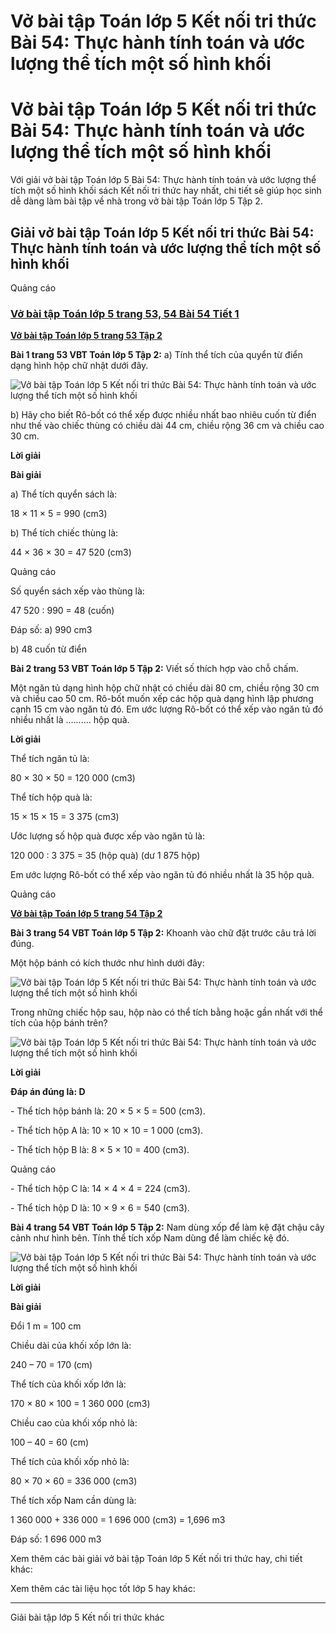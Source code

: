 # Vở bài tập Toán lớp 5 Kết nối tri thức Bài 54: Thực hành tính toán và ước lượng thể tích một số hình khối

# Vở bài tập Toán lớp 5 Kết nối tri thức Bài 54: Thực hành tính toán và ước lượng thể tích một số hình khối

Với giải vở bài tập Toán lớp 5 Bài 54: Thực hành tính toán và ước lượng thể tích một số hình khối sách Kết nối tri thức hay nhất, chi tiết sẽ giúp học sinh dễ dàng làm bài tập về nhà trong vở bài tập Toán lớp 5 Tập 2.

## Giải vở bài tập Toán lớp 5 Kết nối tri thức Bài 54: Thực hành tính toán và ước lượng thể tích một số hình khối

Quảng cáo

### [**Vở bài tập Toán lớp 5 trang 53, 54 Bài 54 Tiết 1**](https://vietjack.com/vbt-toan-5-kn/bai-54-tiet-1-trang-53-tap-2.jsp)

[**Vở bài tập Toán lớp 5 trang 53 Tập 2**](https://vietjack.com/vbt-toan-5-kn/vbt-toan-lop-5-trang-53-tap-2.jsp)

**Bài 1 trang 53 VBT Toán lớp 5 Tập 2:** a) Tính thể tích của quyển từ điển dạng hình hộp chữ nhật dưới đây.

![Vở bài tập Toán lớp 5 Kết nối tri thức Bài 54: Thực hành tính toán và ước lượng thể tích một số hình khối](https://vietjack.com/vbt-toan-5-kn/images/bai-54-thuc-hanh-tinh-toan-va-uoc-luong-the-tich-mot-so-hinh-265609.PNG)

b) Hãy cho biết Rô-bốt có thể xếp được nhiều nhất bao nhiêu cuốn từ điển như thế vào chiếc thùng có chiều dài 44 cm, chiều rộng 36 cm và chiều cao 30 cm.

**Lời giải**

**Bài giải**

a) Thể tích quyển sách là:

18 × 11 × 5 = 990 (cm3)

b) Thể tích chiếc thùng là:

44 × 36 × 30 = 47 520 (cm3)

Quảng cáo

Số quyển sách xếp vào thùng là:

47 520 : 990 = 48 (cuốn)

Đáp số: a) 990 cm3

b) 48 cuốn từ điển

**Bài 2 trang 53 VBT Toán lớp 5 Tập 2:** Viết số thích hợp vào chỗ chấm.

Một ngăn tủ dạng hình hộp chữ nhật có chiều dài 80 cm, chiều rộng 30 cm và chiều cao 50 cm. Rô-bốt muốn xếp các hộp quà dạng hình lập phương cạnh 15 cm vào ngăn tủ đó. Em ước lượng Rô-bốt có thể xếp vào ngăn tủ đó nhiều nhất là .......... hộp quà.

**Lời giải**

Thể tích ngăn tủ là:

80 × 30 × 50 = 120 000 (cm3)

Thể tích hộp quà là:

15 × 15 × 15 = 3 375 (cm3)

Ước lượng số hộp quà được xếp vào ngăn tủ là:

120 000 : 3 375 = 35 (hộp quà) (dư 1 875 hộp)

Em ước lượng Rô-bốt có thể xếp vào ngăn tủ đó nhiều nhất là 35 hộp quà.

Quảng cáo

[**Vở bài tập Toán lớp 5 trang 54 Tập 2**](https://vietjack.com/vbt-toan-5-kn/vbt-toan-lop-5-trang-54-tap-2.jsp)

**Bài 3 trang 54 VBT Toán lớp 5 Tập 2:** Khoanh vào chữ đặt trước câu trả lời đúng.

Một hộp bánh có kích thước như hình dưới đây:

![Vở bài tập Toán lớp 5 Kết nối tri thức Bài 54: Thực hành tính toán và ước lượng thể tích một số hình khối](https://vietjack.com/vbt-toan-5-kn/images/bai-54-thuc-hanh-tinh-toan-va-uoc-luong-the-tich-mot-so-hinh-265610.PNG)

Trong những chiếc hộp sau, hộp nào có thể tích bằng hoặc gần nhất với thể tích của hộp bánh trên?

![Vở bài tập Toán lớp 5 Kết nối tri thức Bài 54: Thực hành tính toán và ước lượng thể tích một số hình khối](https://vietjack.com/vbt-toan-5-kn/images/bai-54-thuc-hanh-tinh-toan-va-uoc-luong-the-tich-mot-so-hinh-265611.PNG)

**Lời giải**

**Đáp án đúng là: D**

\- Thể tích hộp bánh là: 20 × 5 × 5 = 500 (cm3).

\- Thể tích hộp A là: 10 × 10 × 10 = 1 000 (cm3).

\- Thể tích hộp B là: 8 × 5 × 10 = 400 (cm3).

Quảng cáo

\- Thể tích hộp C là: 14 × 4 × 4 = 224 (cm3).

\- Thể tích hộp D là: 10 × 9 × 6 = 540 (cm3).

**Bài 4 trang 54 VBT Toán lớp 5 Tập 2:** Nam dùng xốp để làm kệ đặt chậu cây cảnh như hình bên. Tính thể tích xốp Nam dùng để làm chiếc kệ đó.

![Vở bài tập Toán lớp 5 Kết nối tri thức Bài 54: Thực hành tính toán và ước lượng thể tích một số hình khối](https://vietjack.com/vbt-toan-5-kn/images/bai-54-thuc-hanh-tinh-toan-va-uoc-luong-the-tich-mot-so-hinh-265612.PNG)

**Lời giải**

**Bài giải**

Đổi 1 m = 100 cm

Chiều dài của khối xốp lớn là:

240 – 70 = 170 (cm)

Thể tích của khối xốp lớn là:

170 × 80 × 100 = 1 360 000 (cm3)

Chiều cao của khối xốp nhỏ là:

100 – 40 = 60 (cm)

Thể tích của khối xốp nhỏ là:

80 × 70 × 60 = 336 000 (cm3)

Thể tích xốp Nam cần dùng là:

1 360 000 + 336 000 = 1 696 000 (cm3) = 1,696 m3

Đáp số: 1 696 000 m3

Xem thêm các bài giải vở bài tập Toán lớp 5 Kết nối tri thức hay, chi tiết khác:

Xem thêm các tài liệu học tốt lớp 5 hay khác:

* * *

Giải bài tập lớp 5 Kết nối tri thức khác

